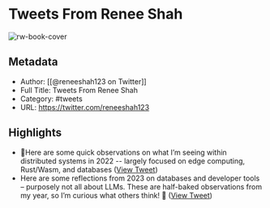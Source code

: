 # Tweets From Renee Shah

![rw-book-cover](https://pbs.twimg.com/profile_images/1722465901860323328/ECNTo-rG.jpg)

## Metadata
- Author: [[@reneeshah123 on Twitter]]
- Full Title: Tweets From Renee Shah
- Category: #tweets
- URL: https://twitter.com/reneeshah123

## Highlights
- 🧵Here are some quick observations on what I’m seeing within distributed systems in 2022 -- largely focused on edge computing, Rust/Wasm, and databases ([View Tweet](https://twitter.com/reneeshah123/status/1562843949198295040))
- Here are some reflections from 2023 on databases and developer tools – purposely not all about LLMs. These are half-baked observations from my year, so I’m curious what others think! 🧵 ([View Tweet](https://twitter.com/reneeshah123/status/1735369306177933767))
